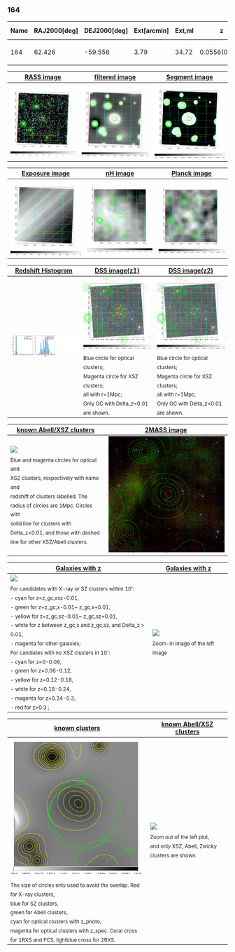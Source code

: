 <div STYLE="page-break-after: always;"></div>

### 164

|Name|RAJ2000[deg]|DEJ2000[deg] |Ext[arcmin]| Ext,ml | z | z_src| C|GC(XSZ,Delta_z<0.01)| GC(OPT,Delta_z<0.01)|GC| R_sig[arcmin] | R500[arcmin] | R500[Mpc]| CRsig[c/s] | CR500[c/s] |L500[1E44 erg/s]|F500[1E-12 erg/s/cm^2]| M500[1E14 Msun]|Tx[keV]|Cnt_sig|Beta|Rc[arcmin]|Comment|Alias|
|---|---|---|---|---|---|------|---|--------|---------|----------|---|---|---|---|---|---|---|---|---|---|---|---|---|---|
|164| 62.426| -59.556| 3.79| 34.72| 0.0556(0.005)| z1, z_opt| S| -| A, W| A, N, W| 10.750| 8.956| 0.580| 0.085(0.018)| 0.083(0.018)| 0.105(0.020)| 1.419(0.275)| 0.59(0.06)| 1.57(0.10)| 87.1| 0.844(-0.150+0.109)| 6.878(-1.467+1.044)| -| t183|

|[RASS image](../image/164/164_img.pdf)|[filtered image](../image/164/164_fil.pdf)|[Segment image](../image/164/164_seg.pdf)|
|-------------------|--------------------|-------------------|
| <img src="../image/164/164_img.png" width="300">  | <img src="../image/164/164_fil.png" width="300">   | <img src="../image/164/164_seg.png" width="300">  |

|[Exposure image](../image/164/164_mex.pdf)| [nH image](../image/164/164_nh.pdf)| [Planck image](../image/164/164_p.pdf)|
|-------------------|--------------------|-------------------|
|<img src="../image/164/164_mex.png" width="300">   | <img src="../image/164/164_nh.png" width="300">    | <img src="../image/164/164_p.png" width="300"> |

|[Redshift Histogram](../image/164/164_zg.pdf) | [DSS image(z1)](../image/164/164_dss_z1.pdf)      |  [DSS image(z2)](../image/164/164_dss_z2.pdf)    |
|-------------------|--------------------|-------------------|
|<img src="../image/164/164_zg.png" width="300"> |<img src="../image/164/164_dss_z1.png" width="300"> <sub><br>Blue circle for optical clusters; <br>Magenta circle for XSZ clusters; <br>all with r=1Mpc; <br>Only GC with Delta_z<0.01 are shown. </sub>| <img src="../image/164/164_dss_z2.png" width="300"><sub><br>Blue circle for optical clusters; <br>Magenta circle for XSZ clusters; <br>all with r=1Mpc; <br>Only GC with Delta_z<0.01 are shown. </sub> |

|[known Abell/XSZ clusters](../image/164/164_m.pdf) | [2MASS image](../image/164/164_2mass.pdf)      |
|-------------------|-------------------|
|<img src=../image/164/164_m.png width="300"> <br><sub>Blue and magenta circles for optical and <br>XSZ clusters, respectively with name and <br>redshift of clusters labelled. The <br>radius of circles are 1Mpc. Circles with <br>solid line for clusters with <br>Delta_z<0.01, and those with dashed <br>line for other XSZ/Abell clusters.        </sub>|<img src="../image/164/164_2mass.png" width="300">  |

|[Galaxies with z](../image/164/164_opt_ned.pdf) |[Galaxies with z](../image/164/164_opt_ned_zoom.pdf) |
|-------------------|-------------------|
| <img src=../image/164/164_opt_ned.png width="300"> <br><sub> For candidates with X-ray or SZ clusters within 10': <br> - cyan for z<z_gc,xsz-0.01, <br> - green for z=z_gc,x-0.01~ z_gc,x+0.01, <br> - yellow for z=z_gc,sz-0.01~ z_gc,sz+0.01, <br> - white for z between z_gc,x and z_gc,sz, and Delta_z > 0.01, <br> - magenta for other galaxies; <br>For candiates with no XSZ clusters in 10': <br> - cyan for z=0-0.06, <br> - green for z=0.06-0.12, <br> - yellow for z=0.12-0.18, <br> - white for z=0.18-0.24, <br> - magenta for z=0.24-0.3, <br> - red for z>0.3 ;  </sub>|<img src=../image/164/164_opt_ned_zoom.png width="300">  <br><sub> Zoom-in image of the left image</sub>|

|[known clusters](../image/164/164_gc.pdf) |[known Abell/XSZ clusters](../image/164/164_gc_large.pdf) |
|-------------------|-------------------|
| <img src=../image/164/164_gc.png width="300"> <br><sub> The size of circles only used to avoid the overlap. Red for X-ray clusters, <br> blue for SZ clusters, <br> green for Abell clusters, <br> cyan for optical clusters with z_photo, <br> magenta for optical clusters with z_spec. Coral cross for 1RXS and FCS, lightblue cross for 2RXS. </sub>|<img src=../image/164/164_gc_large.png width="300"> <br><sub> Zoom out of the left plot, <br> and only XSZ, Abell, Zwicky clusters are shown. </sub> |



